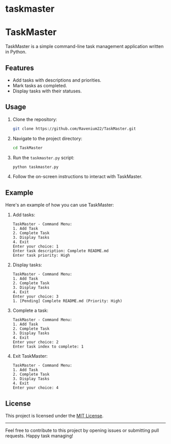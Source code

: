 # taskmaster


# TaskMaster

TaskMaster is a simple command-line task management application written in Python.

## Features

- Add tasks with descriptions and priorities.
- Mark tasks as completed.
- Display tasks with their statuses.

## Usage

1. Clone the repository:

    ```bash
    git clone https://github.com/Ravenium22/TaskMaster.git
    ```

2. Navigate to the project directory:

    ```bash
    cd TaskMaster
    ```

3. Run the `taskmaster.py` script:

    ```bash
    python taskmaster.py
    ```

4. Follow the on-screen instructions to interact with TaskMaster.

## Example

Here's an example of how you can use TaskMaster:

1. Add tasks:
    ```
    TaskMaster - Command Menu:
    1. Add Task
    2. Complete Task
    3. Display Tasks
    4. Exit
    Enter your choice: 1
    Enter task description: Complete README.md
    Enter task priority: High
    ```

2. Display tasks:
    ```
    TaskMaster - Command Menu:
    1. Add Task
    2. Complete Task
    3. Display Tasks
    4. Exit
    Enter your choice: 3
    1. [Pending] Complete README.md (Priority: High)
    ```

3. Complete a task:
    ```
    TaskMaster - Command Menu:
    1. Add Task
    2. Complete Task
    3. Display Tasks
    4. Exit
    Enter your choice: 2
    Enter task index to complete: 1
    ```

4. Exit TaskMaster:
    ```
    TaskMaster - Command Menu:
    1. Add Task
    2. Complete Task
    3. Display Tasks
    4. Exit
    Enter your choice: 4
    ```

## License

This project is licensed under the [MIT License](LICENSE).

---

Feel free to contribute to this project by opening issues or submitting pull requests. Happy task managing!
